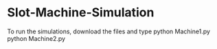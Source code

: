 # Slot-Machine-Simulation

To run the simulations, download the files and type
python Machine1.py
python Machine2.py

